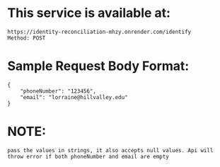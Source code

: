 # This service is available at:
    https://identity-reconciliation-mhzy.onrender.com/identify
    Method: POST

# Sample Request Body Format:
    {
        "phoneNumber": "123456",
        "email": "lorraine@hillvalley.edu"
    }

# NOTE:
    pass the values in strings, it also accepts null values. Api will throw error if both phoneNumber and email are empty